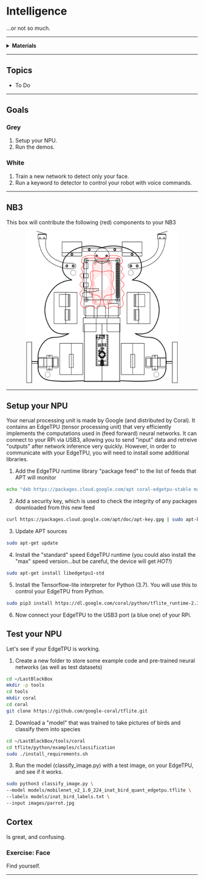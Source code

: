 # Intelligence

...or not so much.

----

<details><summary><b>Materials</b></summary><p>

Contents|Description| # |Data|Link|
:-------|:----------|:-:|:--:|:--:|
NPU|10|Coral EdgeTPU USB Type-C|[-D-](1)|[-L-](_data/datasheets/Coral-USB-Accelerator-datasheet.pdf)|https://coral.ai/products/accelerator/|Loose|100|140|30
M3 screw (16)|10|16 mm long M3 screw with phillips socket|[-D-](4)|-||Hardware|5|5|16
M3 nut (square)|10|square M3 nut 1.8 mm thick|[-D-](4)|-|https://www.accu.co.uk/flat-square-nuts/21326-HFSN-M3-A2|Hardware|5|5|3

</p></details>

----

## Topics

- To Do

----

## Goals

### Grey

1. Setup your NPU.
2. Run the demos.

### White

1. Train a new network to detect only your face.
2. Run a keyword to detector to control your robot with voice commands.

----

## NB3

This box will contribute the following (red) components to your NB3

<p align="center">
<img src="_data/images/NB3_intelligence.png" alt="NB3 stage" width="400" height="400">
<p>

----

## Setup your NPU

Your nerual processing unit is made by Google (and distributed by Coral). It contains an EdgeTPU (tensor processing unit) that very efficiently implements the computations used in (feed forward) neural networks. It can connect to your RPi via USB3, allowing you to send "input" data and retreive "outputs" after network inference very quickly. However, in order to communicate with your EdgeTPU, you will need to install some additional libraries.

1. Add the EdgeTPU runtime library "package feed" to the list of feeds that APT will monitor

```bash
echo "deb https://packages.cloud.google.com/apt coral-edgetpu-stable main" | sudo tee /etc/apt/sources.list.d/coral-edgetpu.list
```

2. Add a security key, which is used to check the integrity of any packages downloaded from this new feed

```bash
curl https://packages.cloud.google.com/apt/doc/apt-key.gpg | sudo apt-key add -
```

3. Update APT sources

```bash
sudo apt-get update
```

4. Install the "standard" speed EdgeTPU runtime (you could also install the "max" speed version...but be careful, the device will get *HOT!*)

```bash
sudo apt-get install libedgetpu1-std
```

5. Install the Tensorflow-lite interpreter for Python (3.7). You will use this to control your EdgeTPU from Python.

```bash
sudo pip3 install https://dl.google.com/coral/python/tflite_runtime-2.1.0.post1-cp37-cp37m-linux_armv7l.whl
```

6. Now connect your EdgeTPU to the USB3 port (a blue one) of your RPi.

## Test your NPU

Let's see if your EdgeTPU is working.

1. Create a new folder to store some example code and pre-trained neural networks (as well as test datasets)

```bash
cd ~/LastBlackBox
mkdir -p tools
cd tools
mkdir coral
cd coral
git clone https://github.com/google-coral/tflite.git
```

2. Download a "model" that was trained to take pictures of birds and classify them into species

```bash
cd ~/LastBlackBox/tools/coral
cd tflite/python/examples/classification
sudo ./install_requirements.sh
```

3. Run the model (classify_image.py) with a test image, on your EdgeTPU, and see if it works.

```bash
sudo python3 classify_image.py \
--model models/mobilenet_v2_1.0_224_inat_bird_quant_edgetpu.tflite \
--labels models/inat_bird_labels.txt \
--input images/parrot.jpg
```


## Cortex

Is great, and confusing.

### Exercise: Face

Find yourself.

----

